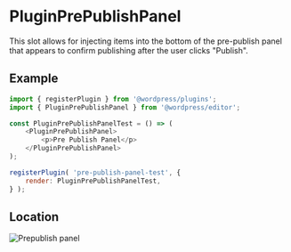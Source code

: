 # PluginPrePublishPanel

This slot allows for injecting items into the bottom of the pre-publish panel that appears to confirm publishing after the user clicks "Publish".

## Example

```js
import { registerPlugin } from '@wordpress/plugins';
import { PluginPrePublishPanel } from '@wordpress/editor';

const PluginPrePublishPanelTest = () => (
	<PluginPrePublishPanel>
		<p>Pre Publish Panel</p>
	</PluginPrePublishPanel>
);

registerPlugin( 'pre-publish-panel-test', {
	render: PluginPrePublishPanelTest,
} );
```

## Location

![Prepublish panel](https://raw.githubusercontent.com/WordPress/gutenberg/HEAD/docs/assets/plugin-pre-publish-panel.png?raw=true)
